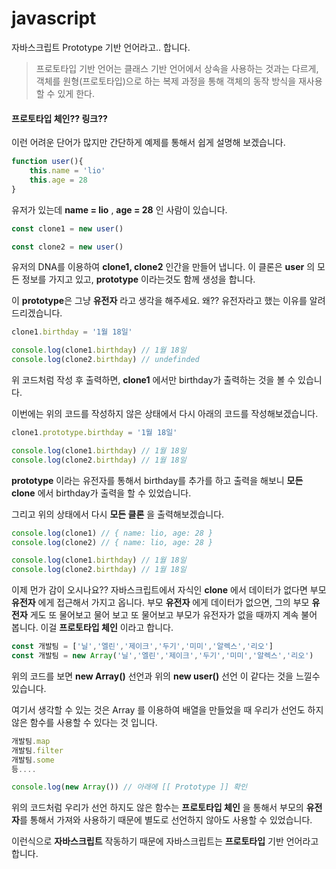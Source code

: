 # javascript

자바스크립트 Prototype 기반 언어라고.. 합니다.

> 프로토타입 기반 언어는 클래스 기반 언어에서 상속을 사용하는 것과는 다르게, 객체를 원형(프로토타입)으로 하는 복제 과정을 통해 객체의 동작 방식을 재사용 할 수 있게 한다.



#### 프로토타입 체인?? 링크??

이런 어려운 단어가 많지만 간단하게 예제를 통해서 쉽게 설명해 보겠습니다.

```typescript
function user(){
	this.name = 'lio'
	this.age = 28
}
```

유저가 있는데 **name = lio** , **age = 28** 인 사람이 있습니다.

````typescript
const clone1 = new user()

const clone2 = new user()
````

유저의 DNA를 이용하여 **clone1, clone2** 인간을 만들어 냅니다. 이 클론은 **user** 의 모든 정보를 가지고 있고, **prototype** 이라는것도 함께 생성을 합니다.



이 **prototype**은 그냥 **유전자** 라고 생각을 해주세요. 왜?? 유전자라고 했는 이유를 알려드리겠습니다.

````javascript
clone1.birthday = '1월 18일'

console.log(clone1.birthday) // 1월 18일
console.log(clone2.birthday) // undefinded
````

위 코드처럼 작성 후 출력하면, **clone1** 에서만 birthday가 출력하는 것을 볼 수 있습니다.

이번에는 위의 코드를 작성하지 않은 상태에서 다시 아래의 코드를 작성해보겠습니다.

````javascript
clone1.prototype.birthday = '1월 18일'

console.log(clone1.birthday) // 1월 18일
console.log(clone2.birthday) // 1월 18일
````

**prototype** 이라는 유전자를 통해서 birthday를 추가를 하고 출력을 해보니 **모든 clone** 에서 birthday가 출력을 할 수 있었습니다.

그리고 위의 상태에서 다시 **모든 클론** 을 출력해보겠습니다.

````javascript
console.log(clone1) // { name: lio, age: 28 }
console.log(clone2) // { name: lio, age: 28 }

console.log(clone1.birthday) // 1월 18일
console.log(clone2.birthday) // 1월 18일
````

이제 먼가 감이 오시나요?? 자바스크립트에서 자식인 **clone** 에서 데이터가 없다면 부모 **유전자** 에게 접근해서 가지고 옵니다. 부모 **유전자** 에게 데이터가 없으면, 그의 부모  **유전자** 게도 또 물어보고 물어 보고 또 물어보고 부모가 유전자가 없을 때까지 계속 불어 봅니다. 이걸 **프로토타입 체인** 이라고 합니다.

````javascript
const 개발팀 = ['닐','엘린','제이크','두기','미미','알렉스','리오']
const 개발팀 = new Array('닐','엘린','제이크','두기','미미','알렉스','리오')
````

위의 코드를 보면 **new Array()** 선언과 위의 **new user()** 선언 이 같다는 것을 느낄수 있습니다.

여기서 생각할 수 있는 것은 Array 를 이용하여 배열을 만들었을 때 우리가 선언도 하지 않은 함수를 사용할 수 있다는 것 입니다.

```javascript
개발팀.map
개발팀.filter
개발팀.some
등....

console.log(new Array()) // 아래에 [[ Prototype ]] 확인
```

위의 코드처럼 우리가 선언 하지도 않은 함수는  **프로토타입 체인** 을 통해서 부모의 **유전자**를 통해서 가져와 사용하기 때문에 별도로 선언하지 않아도 사용할 수 있었습니다.



이런식으로 **자바스크립트** 작동하기 때문에 자바스크립트는 **프로토타입** 기반 언어라고 합니다.
